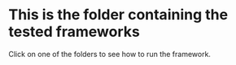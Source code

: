 # This is the folder containing the tested frameworks
Click on one of the folders to see how to run the framework.
